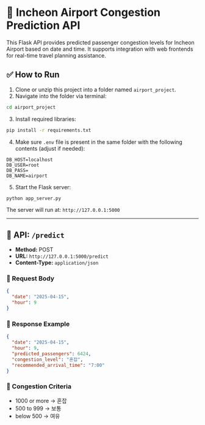 # 🛫 Incheon Airport Congestion Prediction API

This Flask API provides predicted passenger congestion levels for Incheon Airport based on date and time.
It supports integration with web frontends for real-time travel planning assistance.

## ✅ How to Run

1. Clone or unzip this project into a folder named `airport_project`.
2. Navigate into the folder via terminal:

```bash
cd airport_project
```

3. Install required libraries:

```bash
pip install -r requirements.txt
```

4. Make sure `.env` file is present in the same folder with the following contents (adjust if needed):

```
DB_HOST=localhost
DB_USER=root
DB_PASS=
DB_NAME=airport
```

5. Start the Flask server:

```bash
python app_server.py
```

The server will run at: `http://127.0.0.1:5000`

---

## 🧪 API: `/predict`

- **Method:** POST  
- **URL:** `http://127.0.0.1:5000/predict`  
- **Content-Type:** `application/json`

### 🔸 Request Body

```json
{
  "date": "2025-04-15",
  "hour": 9
}
```

### 🔸 Response Example

```json
{
  "date": "2025-04-15",
  "hour": 9,
  "predicted_passengers": 6424,
  "congestion_level": "혼잡",
  "recommended_arrival_time": "7:00"
}
```

### 🚦 Congestion Criteria

- 1000 or more → 혼잡
- 500 to 999 → 보통
- below 500 → 여유
